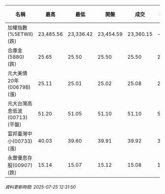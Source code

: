 | 名稱 | 最高 | 最低 | 開盤 | 成交 | 均價 | 成交金額(億) | 昨收 | 漲跌幅 | 漲跌 | 總量 | 昨量 | 振幅 |
| -------- | -------- | -------- | -------- |-------- | -------- | -------- |-------- |-------- |-------- | -------- | -------- |-------- |
|加權指數(%5ETWII) (跌)|23,485.56|23,336.42|23,454.59|23,360.15|-|2,182.63|23,373.73|0.06%|13.58|4,486,976|0|0.64%|
|合庫金(5880) (跌)|25.65|25.50|25.50|25.50|25.55|0.499|25.70|0.78%|0.20|1,951|4,222|0.58%|
|元大美債20年(00679B) (漲)|25.11|25.01|25.02|25.08|25.06|6.57|24.88|0.80%|0.20|26,194|24,658|0.40%|
|元大台灣高息低波(00713) (平盤)|51.20|51.05|51.10|51.10|51.13|2.11|51.10|0.00%|0.00|4,133|8,673|0.29%|
|富邦臺灣中小(00733) (漲)|40.03|39.60|39.91|39.92|39.86|0.220|39.79|0.33%|0.13|553|415|1.08%|
|永豐優息存股(00907) (跌)|15.14|15.07|15.12|15.08|15.11|0.173|15.09|0.07%|0.01|1,143|1,729|0.46%|
###### 資料更新時間: 2025-07-25 12:31:50
